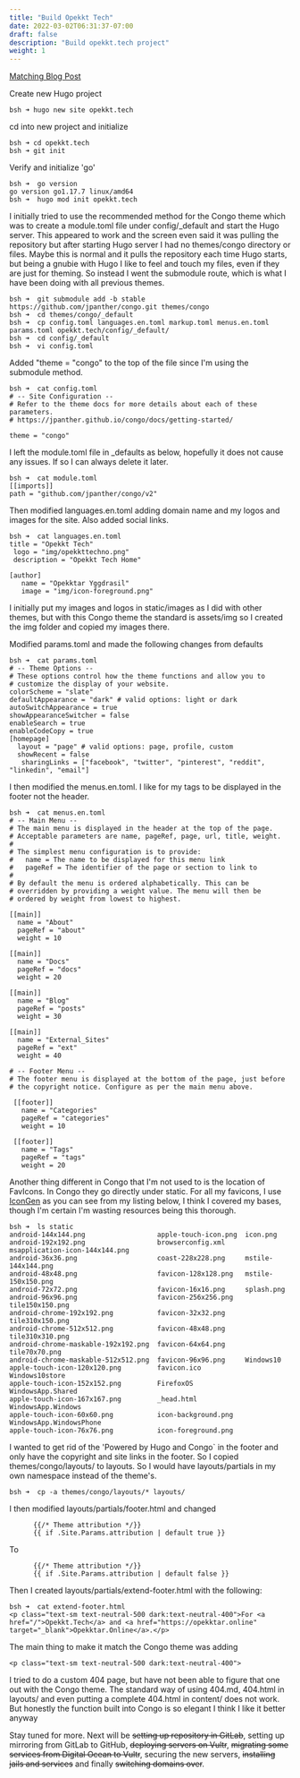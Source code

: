```yaml
---
title: "Build Opekkt Tech"
date: 2022-03-02T06:31:37-07:00
draft: false
description: "Build opekkt.tech project"
weight: 1
---
```

[Matching Blog Post](/blog/2022/03/16/buildopekkttech/)

Create new Hugo project
```
bsh ➜ hugo new site opekkt.tech
```
cd into new project and initialize
```
bsh ➜ cd opekkt.tech
bsh ➜ git init
```
Verify and initialize 'go'
```
bsh ➜  go version
go version go1.17.7 linux/amd64
bsh ➜  hugo mod init opekkt.tech

```
I initially tried to use the recommended method for the Congo theme which was to create a module.toml file under config/_default and start the Hugo server. This appeared to work and the screen even said it was pulling the repository but after starting Hugo server I had no themes/congo directory or files. Maybe this is normal and it pulls the repository each time Hugo starts, but being a gnubie with Hugo I like to feel and touch my files, even if they are just for theming. So instead I went the submodule route, which is what I have been doing with all previous themes.

```
bsh ➜  git submodule add -b stable https://github.com/jpanther/congo.git themes/congo
bsh ➜  cd themes/congo/_default
bsh ➜  cp config.toml languages.en.toml markup.toml menus.en.toml params.toml opekkt.tech/config/_default/
bsh ➜  cd config/_default
bsh ➜  vi config.toml
```
Added "theme = "congo" to the top of the file since I'm using the submodule method.
```
bsh ➜  cat config.toml
# -- Site Configuration --
# Refer to the theme docs for more details about each of these parameters.
# https://jpanther.github.io/congo/docs/getting-started/

theme = "congo"
```

I left the module.toml file in _defaults as below, hopefully it does not cause any issues. If so I can always delete it later.
```
bsh ➜  cat module.toml
[[imports]]
path = "github.com/jpanther/congo/v2"
```
Then modified languages.en.toml adding domain name and my logos and images for the site.  Also added social links.
```
bsh ➜  cat languages.en.toml
title = "Opekkt Tech"
 logo = "img/opekkttechno.png"
 description = "Opekkt Tech Home"

[author]
   name = "Opekktar Yggdrasil"
   image = "img/icon-foreground.png"
```
I initially put my images and logos in static/images as I did with other themes, but with this Congo theme the standard is assets/img so I created the img folder and copied my images there.

Modified params.toml and made the following changes from defaults
```
bsh ➜  cat params.toml
# -- Theme Options --
# These options control how the theme functions and allow you to
# customize the display of your website.
colorScheme = "slate"
defaultAppearance = "dark" # valid options: light or dark
autoSwitchAppearance = true
showAppearanceSwitcher = false
enableSearch = true
enableCodeCopy = true
[homepage]
  layout = "page" # valid options: page, profile, custom
  showRecent = false
   sharingLinks = ["facebook", "twitter", "pinterest", "reddit", "linkedin", "email"]
```
I then modified the menus.en.toml. I like for my tags to be displayed in the footer not the header.
```
bsh ➜  cat menus.en.toml
# -- Main Menu --
# The main menu is displayed in the header at the top of the page.
# Acceptable parameters are name, pageRef, page, url, title, weight.
#
# The simplest menu configuration is to provide:
#   name = The name to be displayed for this menu link
#   pageRef = The identifier of the page or section to link to
#
# By default the menu is ordered alphabetically. This can be
# overridden by providing a weight value. The menu will then be
# ordered by weight from lowest to highest.

[[main]]
  name = "About"
  pageRef = "about"
  weight = 10

[[main]]
  name = "Docs"
  pageRef = "docs"
  weight = 20

[[main]]
  name = "Blog"
  pageRef = "posts"
  weight = 30

[[main]]
  name = "External_Sites"
  pageRef = "ext"
  weight = 40

# -- Footer Menu --
# The footer menu is displayed at the bottom of the page, just before
# the copyright notice. Configure as per the main menu above.

 [[footer]]
   name = "Categories"
   pageRef = "categories"
   weight = 10

 [[footer]]
   name = "Tags"
   pageRef = "tags"
   weight = 20
```
Another thing different in Congo that I'm not used to is the location of FavIcons.  In Congo they go directly under static. For all my favicons, I use <a href="https://cthedot.de/icongen/" target="_blank">IconGen</a> as you can see from my listing below, I think I covered my bases, though I'm certain I'm wasting resources being this thorough.
```
bsh ➜  ls static
android-144x144.png                  apple-touch-icon.png  icon.png
android-192x192.png                  browserconfig.xml     msapplication-icon-144x144.png
android-36x36.png                    coast-228x228.png     mstile-144x144.png
android-48x48.png                    favicon-128x128.png   mstile-150x150.png
android-72x72.png                    favicon-16x16.png     splash.png
android-96x96.png                    favicon-256x256.png   tile150x150.png
android-chrome-192x192.png           favicon-32x32.png     tile310x150.png
android-chrome-512x512.png           favicon-48x48.png     tile310x310.png
android-chrome-maskable-192x192.png  favicon-64x64.png     tile70x70.png
android-chrome-maskable-512x512.png  favicon-96x96.png     Windows10
apple-touch-icon-120x120.png         favicon.ico           Windows10store
apple-touch-icon-152x152.png         FirefoxOS             WindowsApp.Shared
apple-touch-icon-167x167.png         _head.html            WindowsApp.Windows
apple-touch-icon-60x60.png           icon-background.png   WindowsApp.WindowsPhone
apple-touch-icon-76x76.png           icon-foreground.png
```
I wanted to get rid of the 'Powered by Hugo and Congo` in the footer and only have the copyright and site links in the footer.  So I copied themes/congo/layouts/ to layouts. So I would have layouts/partials in my own namespace instead of the theme's.
```
bsh ➜  cp -a themes/congo/layouts/* layouts/
```
I then modified layouts/partials/footer.html and changed
```
      {{/* Theme attribution */}}
      {{ if .Site.Params.attribution | default true }}
```
To
```
      {{/* Theme attribution */}}
      {{ if .Site.Params.attribution | default false }}
```
Then I created layouts/partials/extend-footer.html with the following:
```
bsh ➜  cat extend-footer.html
<p class="text-sm text-neutral-500 dark:text-neutral-400">For <a href="/">Opekkt.Tech</a> and <a href="https://opekktar.online" target="_blank">Opekktar.Online</a>.</p>
```
The main thing to make it match the Congo theme was adding
```
<p class="text-sm text-neutral-500 dark:text-neutral-400">
```
I tried to do a custom 404 page, but have not been able to figure that one out with the Congo theme. The standard way of using 404.md, 404.html in layouts/ and even putting a complete 404.html in content/ does not work. But honestly the function built into Congo is so elegant I think I like it better anyway

Stay tuned for more. Next will be ~~setting up repository in GitLab~~, setting up mirroring from GitLab to GitHub, ~~deploying servers on Vultr~~, ~~migrating some services from Digital Ocean to Vultr~~, securing the new servers, ~~installing jails and services~~ and finally ~~switching domains over~~.
